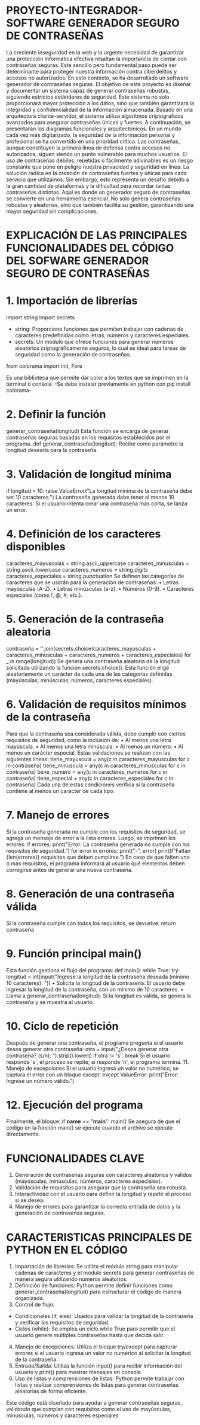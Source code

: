 # PROYECTO-INTEGRADOR- SOFTWARE GENERADOR SEGURO DE CONTRASEÑAS
La creciente inseguridad en la web y la urgente necesidad de garantizar una protección informática efectiva resaltan la importancia de contar con contraseñas seguras. Este sencillo pero fundamental paso puede ser determinante para proteger nuestra información contra ciberdelitos y accesos no autorizados. En este contexto, se ha desarrollado un software generador de contraseñas seguras.
El objetivo de este proyecto es diseñar y documentar un sistema capaz de generar contraseñas robustas, siguiendo estrictos estándares de seguridad. Este sistema no solo proporcionará mayor protección a los datos, sino que también garantizará la integridad y confidencialidad de la información almacenada. Basado en una arquitectura cliente-servidor, el sistema utiliza algoritmos criptográficos avanzados para asegurar contraseñas únicas y fuertes. A continuación, se presentarán los diagramas funcionales y arquitectónicos.
En un mundo cada vez más digitalizado, la seguridad de la información personal y profesional se ha convertido en una prioridad crítica. Las contraseñas, aunque constituyen la primera línea de defensa contra accesos no autorizados, siguen siendo un punto vulnerable para muchos usuarios. El uso de contraseñas débiles, repetidas o fácilmente adivinables es un riesgo constante que pone en peligro nuestra privacidad y seguridad en línea.
La solución radica en la creación de contraseñas fuertes y únicas para cada servicio que utilizamos. Sin embargo, esto representa un desafío debido a la gran cantidad de plataformas y la dificultad para recordar tantas contraseñas distintas. Aquí es donde un generador seguro de contraseñas se convierte en una herramienta esencial. No solo genera contraseñas robustas y aleatorias, sino que también facilita su gestión, garantizando una mayor seguridad sin complicaciones.


# EXPLICACIÓN DE LAS PRINCIPALES FUNCIONALIDADES DEL CÓDIGO DEL SOFWARE GENERADOR SEGURO DE CONTRASEÑAS

# 1.	Importación de librerías 
import string
import secrets
 
- string: Proporciona funciones que permiten trabajar con cadenas de caracteres predefinidas como letras, números y caracteres especiales.
- secrets: Un módulo que ofrece funciones para generar números aleatorios criptográficamente seguros, lo cual es ideal para tareas de seguridad como la generación de contraseñas.
  
from colorama import init, Fore

Es una biblioteca que permite dar color a los textos que se imprimen en la terminal o consola.
 -Se debe instalar previamente en python con pip install colorama-
 
# 2.	Definir la función
generar_contraseña(longitud)
Esta función se encarga de generar contraseñas seguras basadas en los requisitos establecidos por el programa.
 def generar_contraseña(longitud):
Recibe como parámetro la longitud deseada para la contraseña.
# 3.	Validación de longitud mínima 
if longitud < 10:
    raise ValueError("La longitud mínima de la contraseña debe ser 10 caracteres.")
La contraseña generada debe tener al menos 10 caracteres. Si el usuario intenta crear una contraseña más corta, se lanza un error.
# 4. Definición de los caracteres disponibles
caracteres_mayusculas = string.ascii_uppercase
caracteres_minusculas = string.ascii_lowercase
caracteres_numeros = string.digits
caracteres_especiales = string.punctuation
Se definen las categorías de caracteres que se usarán para la generación de contraseñas:
•	Letras mayúsculas (A-Z).
•	Letras minúsculas (a-z).
•	Números (0-9).
•	Caracteres especiales (como !, @, #, etc.).
# 5. Generación de la contraseña aleatoria
contraseña = ''.join(secrets.choice(caracteres_mayusculas + caracteres_minusculas + caracteres_numeros + caracteres_especiales) for _ in range(longitud))
Se genera una contraseña aleatoria de la longitud solicitada utilizando la función secrets.choice(). Esta función elige aleatoriamente un carácter de cada una de las categorías definidas (mayúsculas, minúsculas, números, caracteres especiales).
# 6. Validación de requisitos mínimos de la contraseña
Para que la contraseña sea considerada válida, debe cumplir con ciertos requisitos de seguridad, como la inclusión de:
•	Al menos una letra mayúscula.
•	Al menos una letra minúscula.
•	Al menos un número.
•	Al menos un carácter especial.
Estas validaciones se realizan con las siguientes líneas:
tiene_mayuscula = any(c in caracteres_mayusculas for c in contraseña)
tiene_minuscula = any(c in caracteres_minusculas for c in contraseña)
tiene_numero = any(c in caracteres_numeros for c in contraseña)
tiene_especial = any(c in caracteres_especiales for c in contraseña)
Cada una de estas condiciones verifica si la contraseña contiene al menos un carácter de cada tipo.
# 7. Manejo de errores
Si la contraseña generada no cumple con los requisitos de seguridad, se agrega un mensaje de error a la lista errores. Luego, se imprimen los errores:
if errores:
    print("Error: La contraseña generada no cumple con los requisitos de seguridad.")
    for error in errores:
        print("-", error)
    print(f"Faltan {len(errores)} requisitos que deben cumplirse.")
En caso de que falten uno o más requisitos, el programa informará al usuario qué elementos deben corregirse antes de generar una nueva contraseña.
# 8. Generación de una contraseña válida
Si la contraseña cumple con todos los requisitos, se devuelve:
return contraseña
# 9. Función principal main()
Esta función gestiona el flujo del programa:
def main():
    while True:
        try:
            longitud = int(input("Ingrese la longitud de la contraseña deseada (mínimo 10 caracteres): "))
•	Solicita la longitud de la contraseña: El usuario debe ingresar la longitud de la contraseña, con un mínimo de 10 caracteres.
•	Llama a generar_contraseña(longitud): Si la longitud es válida, se genera la contraseña y se muestra al usuario.
# 10. Ciclo de repetición
Después de generar una contraseña, el programa pregunta si el usuario desea generar otra contraseña:
otra = input("¿Desea generar otra contraseña? (s/n): ").strip().lower()
if otra != 's':
    break
Si el usuario responde 's', el proceso se repite; si responde 'n', el programa termina.
11. Manejo de excepciones
Si el usuario ingresa un valor no numérico, se captura el error con un bloque except:
except ValueError:
    print("Error: Ingrese un número válido.")

# 12. Ejecución del programa
Finalmente, el bloque:
if __name__ == "__main__":
    main()
Se asegura de que el código en la función main() se ejecute cuando el archivo se ejecute directamente.

# FUNCIONALIDADES CLAVE

1.	Generación de contraseñas seguras con caracteres aleatorios y válidos (mayúsculas, minúsculas, números, caracteres especiales).
2.	Validación de requisitos para asegurar que la contraseña sea robusta.
3.	Interactividad con el usuario para definir la longitud y repetir el proceso si se desea.
4.	Manejo de errores para garantizar la correcta entrada de datos y la generación de contraseñas seguras.

# CARACTERISTICAS PRINCIPALES DE PYTHON EN EL CÓDIGO

1.	Importación de librerías: Se utiliza el módulo string para manipular cadenas de caracteres y el módulo secrets para generar contraseñas de manera segura utilizando números aleatorios.
2.	Definición de funciones: Python permite definir funciones como generar_contraseña(longitud) para estructurar el código de manera organizada.
3.	Control de flujo:
- Condicionales (if, else): Usados para validar la longitud de la contraseña y verificar los requisitos de seguridad.
- Ciclos (while): Se emplea un ciclo while True para permitir que el usuario genere múltiples contraseñas hasta que decida salir.
4.	Manejo de excepciones: Utiliza el bloque try/except para capturar errores si el usuario ingresa un valor no numérico al solicitar la longitud de la contraseña.
5.	Entrada/Salida: Utiliza la función input() para recibir información del usuario y print() para mostrar mensajes en consola.
6.	Uso de listas y comprensiones de listas: Python permite trabajar con listas y realizar comprensiones de listas para generar contraseñas aleatorias de forma eficiente.

Este código está diseñado para ayudar a generar contraseñas seguras, validando que cumplan con requisitos como el uso de mayúsculas, minúsculas, números y caracteres especiales

